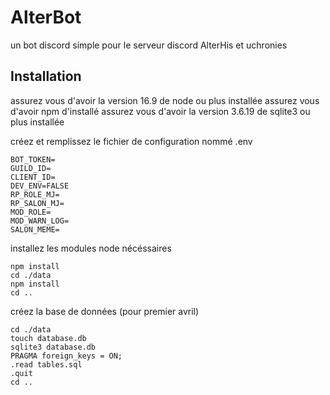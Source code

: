 # AlterBot
un bot discord simple pour le serveur discord AlterHis et uchronies

## Installation
assurez vous d'avoir la version 16.9 de node ou plus installée
assurez vous d'avoir npm d'installé
assurez vous d'avoir la version 3.6.19 de sqlite3 ou plus installée

créez et remplissez le fichier de configuration nommé .env
```
BOT_TOKEN=
GUILD_ID=
CLIENT_ID=
DEV_ENV=FALSE
RP_ROLE_MJ=
RP_SALON_MJ=
MOD_ROLE=
MOD_WARN_LOG=
SALON_MEME=
```

installez les modules node nécéssaires
```
npm install
cd ./data
npm install
cd ..
```

créez la base de données (pour premier avril)
```
cd ./data
touch database.db
sqlite3 database.db
PRAGMA foreign_keys = ON;
.read tables.sql
.quit
cd ..
```
